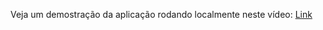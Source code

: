 Veja um demostração da aplicação rodando localmente neste vídeo: <a href="https://youtu.be/pdrspYIJROo" target="_blank">Link</a>
